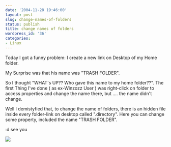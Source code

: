```yaml
---
date: '2004-11-28 19:46:00'
layout: post
slug: change-names-of-folders
status: publish
title: change names of folders
wordpress_id: '36'
categories:
- Linux
---
```


Today I got a funny problem: I create a new link on Desktop of my Home folder.
  
My Surprise was that his name was "TRASH FOLDER".
  
So I thought "WHAT's UP?? Who gave this name to my home folder??". The first Thing I've done ( as ex-Winzozz User ) was right-click on folder to access properties and change the name there, but .... the name didn't change.
  
Well I demistyfied that, to change the name of folders, there is an hidden file inside every folder-link on desktop called ".directory". Here you can change some property, included the name "TRASH FOLDER".
  

  
:d see you
  


[![](http://www.feedburner.com/fb/images/pub/flchklt.gif)](http://feeds.feedburner.com/zekussuse)
